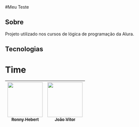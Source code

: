 #Meu Teste

## Sobre
Projeto utilizado nos cursos de lógica de programação da Alura.

## Tecnologias
<div>
<a <img loading="lazy" src="https://img.shields.io/badge/YouTube-FF0000?style=for-the-badge&logo=youtube&logoColor=white" target="_blank"></a>
<a <img loading="lazy" src="https://img.shields.io/badge/-Instagram-%23E4405F?style=for-the-badge&logo=instagram&logoColor=white" target="_blank"></a>
<a <img loading="lazy" src="https://img.shields.io/badge/Twitch-9146FF?style=for-the-badge&logo=twitch&logoColor=white" target="_blank"></a>
</div>

# Time
| [<img loading="lazy" src="https://avatars.githubusercontent.com/u/61034508?v=4?v=4" width=115><br><sub>Ronny Hebert</sub>](https://github.com/SrHebert) |  [<img loading="lazy" src="https://avatars.githubusercontent.com/u/118869806?v=4?v=4" width=115><br><sub>João Vitor</sub>](https://github.com/Joao-J) |  
| :---: | :---: | 
